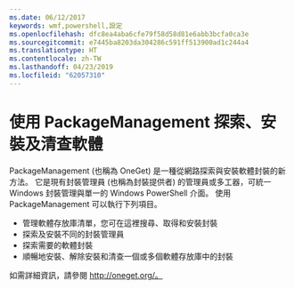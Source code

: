 ```yaml
---
ms.date: 06/12/2017
keywords: wmf,powershell,設定
ms.openlocfilehash: dfc8ea4aba6cfe79f58d58d81e6abb3bcfa0ca3e
ms.sourcegitcommit: e7445ba8203da304286c591ff513900ad1c244a4
ms.translationtype: HT
ms.contentlocale: zh-TW
ms.lasthandoff: 04/23/2019
ms.locfileid: "62057310"
---
```

# <a name="software-discovery-install-and-inventory-with-packagemanagement"></a>使用 PackageManagement 探索、安裝及清查軟體

PackageManagement (也稱為 OneGet) 是一種從網路探索與安裝軟體封裝的新方法。 它是現有封裝管理員 (也稱為封裝提供者) 的管理員或多工器，可統一 Windows 封裝管理與單一的 Windows PowerShell 介面。 使用 PackageManagement 可以執行下列項目。

-   管理軟體存放庫清單，您可在這裡搜尋、取得和安裝封裝
-   探索及安裝不同的封裝管理員
-   探索需要的軟體封裝
-   順暢地安裝、解除安裝和清查一個或多個軟體存放庫中的封裝

如需詳細資訊，請參閱 http://oneget.org/。
